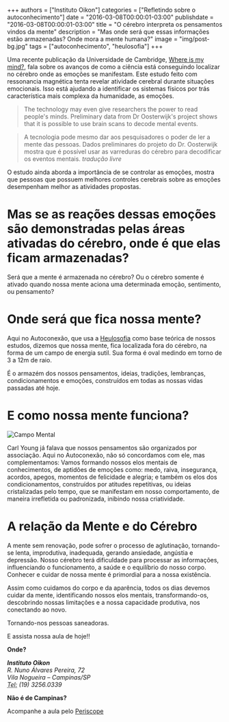 
+++
authors = ["Instituto Oikon"]
categories = ["Refletindo sobre o autoconhecimento"]
date = "2016-03-08T00:00:01-03:00"
publishdate = "2016-03-08T00:00:01-03:00"
title = "O cérebro interpreta os pensamentos vindos da mente"
description = "Mas onde será que essas informações estão armazenadas? Onde mora a mente humana?"
image = "img/post-bg.jpg"
tags = ["autoconhecimento", "heulosofia"]
+++



Uma recente publicação da Universidade de Cambridge, [Where is my mind?][2172d089], fala sobre os avanços de como a ciência está conseguindo localizar no cérebro onde as emoções se manifestam. Este estudo feito com ressonancia magnética tenta revelar atividade cerebral durante situações emocionais. Isso está ajudando a identificar os sistemas físicos por trás característica mais complexa da humanidade, as emoções.

  [2172d089]: http://www.thenakedscientists.com/HTML/articles/article/where-is-my-mind/ "Onde está a minha mente?"

> The technology may even give researchers the power to read people's minds. Preliminary data from Dr Oosterwijk's project shows that it is possible to use brain scans to decode mental events.


> A tecnologia pode mesmo dar aos pesquisadores o poder de ler a mente das pessoas. Dados preliminares do projeto do Dr. Oosterwijk mostra que é possível usar as varreduras do cérebro para decodificar os eventos mentais.
> *tradução livre*

O estudo ainda aborda a importância de se controlar as emoções, mostra que pessoas que possuem melhores controles cerebrais sobre as emoções desempenham melhor as atividades propostas.

# Mas se as reações dessas emoções são demonstradas pelas áreas ativadas do cérebro, onde é que elas ficam armazenadas?

Será que a mente é armazenada no cérebro? Ou o cérebro somente é ativado quando nossa mente aciona uma determinada emoção, sentimento, ou pensamento?


# Onde será que fica nossa mente?

Aqui no Autoconexão, que usa a [Heulosofia][80437965] como base teórica de nossos estudos, dizemos que nossa mente, fica localizada fora do cérebro, na forma de um campo de energia sutil. Sua forma é oval medindo em torno de 3 a 12m de raio.

  [80437965]: http://www.oikon.org.br/heulosofia "Heulosofia"

É o armazém dos nossos pensamentos, ideias, tradições, lembranças, condicionamentos e emoções, construídos em todas as nossas vidas passadas até hoje.
 
 
# E como nossa mente funciona?

![Campo Mental](https://s3-sa-east-1.amazonaws.com/blog.autoconexao.org.br/img/2016/03/campo-mental.png)


Carl Young já falava que nossos pensamentos são organizados por associação. Aqui no Autoconexão, não só concordamos com ele, mas complementamos: Vamos formando nossos elos mentais de conhecimentos, de aptidões de emoções como: medo, raiva, insegurança, acordos, apegos, momentos de felicidade e alegria; e também os elos dos condicionamentos, construídos por atitudes repetitivas, ou ideias cristalizadas pelo tempo, que se manifestam em nosso comportamento, de maneira irrefletida ou padronizada, inibindo nossa criatividade.



# A relação da Mente e do Cérebro

A mente sem renovação, pode sofrer o processo de aglutinação, tornando-se lenta, improdutiva, inadequada, gerando ansiedade, angústia e depressão. Nosso cérebro terá dificuldade para processar as informações, influenciando o funcionamento, a saúde e o equilíbrio do nosso corpo.
 
Conhecer e cuidar de nossa mente é primordial para a nossa existência.

Assim como cuidamos do corpo e da aparência, todos os dias devemos cuidar da mente, identificando nossos elos mentais, transformando-os, descobrindo nossas limitações e a nossa capacidade produtiva, nos conectando ao novo.

Tornando-nos pessoas saneadoras.

 

E assista nossa aula de hoje!!


**Onde?**

<address>
  <strong>Instituto Oikon</strong><br>
  R. Nuno Álvares Pereira, 72<br>
  Vila Nogueira – Campinas/SP<br>
  <abbr title="Phone">Tel:</abbr> (19) 3256.0339
</address>


**Não é de Campinas?**

Acompanhe a aula pelo [Periscope][a41c6f3b]

  [a41c6f3b]: https://www.periscope.tv/ "Periscope"
